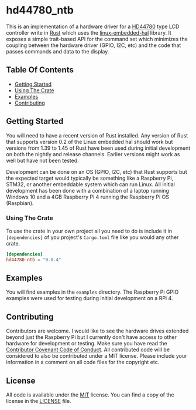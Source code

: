 # hd44780_ntb

This is an implementation of a hardware driver for a
[HD44780](https://en.wikipedia.org/wiki/Hitachi_HD44780_LCD_controller/)
type LCD controller write in
[Rust](https://www.rust-lang.org/) which uses the
[linux-embedded-hal](https://github.com/rust-embedded/linux-embedded-hal)
library.
It exposes a simple trait-based API for the command set which minimizes the
coupling between the hardware driver (GPIO, I2C, etc) and the code that passes
commands and data to the display.

## Table Of Contents

  * [Getting Started](#getting-started)
  * [Using The Crate](#using-the-crate)
  * [Examples](#examples)
  * [Contributing](#contributing)

## Getting Started

You will need to have a recent version of Rust installed.
Any version of Rust that supports version 0.2 of the Linux embedded hal should
work but versions from 1.39 to 1.45 of Rust have been used during initial
development on both the nightly and release channels.
Earlier versions might work as well but have not been tested.

Development can be done on an OS (GPIO, I2C, etc) that Rust supports but the
expected target would typically be something like a Raspberry Pi, STM32, or
another embeddable system which can run Linux.
All initial development has been done with a combination of a laptop running
Windows 10 and a 4GB Raspberry Pi 4 running the Raspberry Pi OS (Raspbian).

### Using The Crate

To use the crate in your own project all you need to do is include it in
`[dependencies]` of you project's `Cargo.toml` file like you would any other
crate.

```toml
[dependencies]
hd44780-ntb = "0.0.4"
```

## Examples

You will find examples in the `examples` directory. The Raspberry Pi GPIO
examples were used for testing during initial development on a RPi 4.

## Contributing

Contributors are welcome.
I would like to see the hardware drives extended beyond just the Raspberry Pi
but I currently don't have access to other hardware for development or testing.
Make sure you have read the
[Contributor Covenant Code of Conduct](CODE_OF_CONDUCT.md).
All contributed code will be considered to also be contributed under a MIT
license.
Please include your information in a comment on all code files for the copyright
etc.

## License

All code is available under the [MIT](https://opensource.org/licenses/MIT) license.
You can find a copy of the license in the [LICENSE](LICENSE) file.
